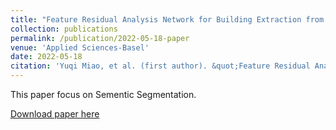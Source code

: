 ```yaml
---
title: "Feature Residual Analysis Network for Building Extraction from Remote Sensing Images"
collection: publications
permalink: /publication/2022-05-18-paper
venue: 'Applied Sciences-Basel'
date: 2022-05-18
citation: 'Yuqi Miao, et al. (first author). &quot;Feature Residual Analysis Network for Building Extraction from Remote Sensing Images.&quot; <i>Applied Sciences-Basel</i>. 2022.05.'
---
```

This paper focus on Sementic Segmentation.

[Download paper here](http://yuqi-miao.github.io/files/p1.pdf)


